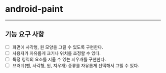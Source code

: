 # android-paint

---

## 기능 요구 사항

- [ ] 화면에 사각형, 원 모양을 그릴 수 있도록 구현한다.
- [ ] 사용자가 자유롭게 크기나 위치를 조정할 수 있다.
- [ ] 특정 영역의 요소를 지울 수 있는 지우개를 구현한다.
- [ ] 브러쉬(펜, 사각형, 원, 지우개) 종류를 자유롭게 선택해서 그릴 수 있다.
